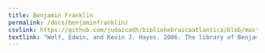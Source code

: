 ```yaml
---
title: Benjamin Franklin
permalink: /docs/benjaminfranklin/
csvlink: https://github.com/judaicadh/bibliohebraicaatlantica/blob/master/Benjamin%20Franklin/WorldCat_3743313.csv
textlink: "Wolf, Edwin, and Kevin J. Hayes. 2006. The library of Benjamin Franklin. Philadelphia: American Philosophical Society/Library Co. of Philadelphia."
---
```



